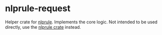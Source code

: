 # nlprule-request

Helper crate for [nlprule](https://github.com/bminixhofer/nlprule). Implements the core logic. Not intended to be used directly, use the [nlprule crate](https://www.crates.io/nlprule) instead.